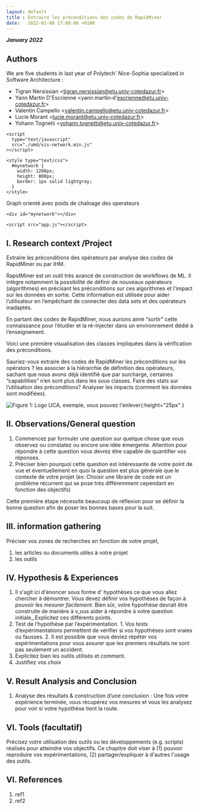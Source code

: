 ```yaml
---
layout: default
title : Extraire les préconditions des codes de RapidMiner
date:   2022-01-08 17:08:00 +0100
---
```

**_January 2022_**

## Authors

We are five students in last year of Polytech' Nice-Sophia specialized in Software Architecture :

* Tigran Nersissian &lt;tigran.nersissian@etu.univ-cotedazur.fr&gt;
* Yann Martin D&#039;Escrienne &lt;yann.martin&dash;d&#039;escrienne@etu.univ-cotedazur.fr&gt;
* Valentin Campello &lt;valentin.campello@etu.univ-cotedazur.fr&gt;
* Lucie Morant &lt;lucie.morant@etu.univ-cotedazur.fr&gt;
* Yohann Tognetii  &lt;yohann.tognetti@etu.univ-cotedazur.fr&gt;

<html lang="en">
  <head>
    <title>Vis Network | Basic usage</title>

    <script
      type="text/javascript"
      src="./umd/vis-network.min.js"
    ></script>

    <style type="text/css">
      #mynetwork {
        width: 1200px;
        height: 800px;
        border: 1px solid lightgray;
      }
    </style>
  </head>
  <body>
    <p>Graph orienté avec poids de chaînage des operateurs</p>

    <div id="mynetwork"></div>

    <script src="app.js"></script>
    
  </body>
</html>


## I. Research context /Project
Extraire les préconditions des opérateurs par analyse des codes de RapidMiner ou par IHM.

RapidMiner est un outil très avancé de construction de workflows de ML.
Il intègre notamment la possibilité de définir de nouveaux opérateurs (algorithmes) en précisant les préconditions sur ces algorithmes et l’impact sur les données en sortie. Cette information est utilisée pour aider l’utilisateur en l’empêchant de connecter des data sets et des opérateurs inadaptés. 

En partant des codes de RapidMiner, nous aurions aimé “sortir” cette connaissance pour l’étudier et la ré-injecter dans un environnement dédié à l’enseignement.

Voici une première visualisation des classes impliquées dans la vérification des préconditions.

Sauriez-vous extraire des codes de RapidMiner
les préconditions sur les opérators ? les associer à la hiérarchie de définition des opérateurs, sachant que nous avons déjà identifié que par surcharge, certaines “capabilities” n’en sont plus dans les sous classes.
Faire des stats sur l’utilisation des préconditions?
Analyser les impacts (comment les données sont modifiées).


![Figure 1: Logo UCA, exemple, vous pouvez l'enlever](../assets/model/UCAlogoQlarge.png){:height="25px" }


## II. Observations/General question

1. Commencez par formuler une question sur quelque chose que vous observez ou constatez ou encore une idée émergente. Attention pour répondre à cette question vous devrez être capable de quantifier vos réponses.
2. Préciser bien pourquoi cette question est intéressante de votre point de vue et éventuellement en quoi la question est plus générale que le contexte de votre projet \(ex: Choisir une libraire de code est un problème récurrent qui se pose très différemment cependant en fonction des objectifs\)

Cette première étape nécessite beaucoup de réflexion pour se définir la bonne question afin de poser les bonnes bases pour la suit.

## III. information gathering

Préciser vos zones de recherches en fonction de votre projet,

1. les articles ou documents utiles à votre projet
2. les outils
 
## IV. Hypothesis & Experiences

1. Il s'agit ici d'énoncer sous forme d' hypothèses ce que vous allez chercher à démontrer. Vous devez définir vos hypothèses de façon à pouvoir les _mesurer facilement._ Bien sûr, votre hypothèse devrait être construite de manière à v_ous aider à répondre à votre question initiale_.Explicitez ces différents points.
2. Test de l’hypothèse par l’expérimentation. 1. Vos tests d’expérimentations permettent de vérifier si vos hypothèses sont vraies ou fausses. 2. Il est possible que vous deviez répéter vos expérimentations pour vous assurer que les premiers résultats ne sont pas seulement un accident.
3. Explicitez bien les outils utilisés et comment.
4. Justifiez vos choix

## V. Result Analysis and Conclusion

1. Analyse des résultats & construction d’une conclusion : Une fois votre expérience terminée, vous récupérez vos mesures et vous les analysez pour voir si votre hypothèse tient la route. 

## VI. Tools \(facultatif\)

Précisez votre utilisation des outils ou les développements \(e.g. scripts\) réalisés pour atteindre vos objectifs. Ce chapitre doit viser à \(1\) pouvoir reproduire vos expérimentations, \(2\) partager/expliquer à d'autres l'usage des outils.

## VI. References

1. ref1
1. ref2
